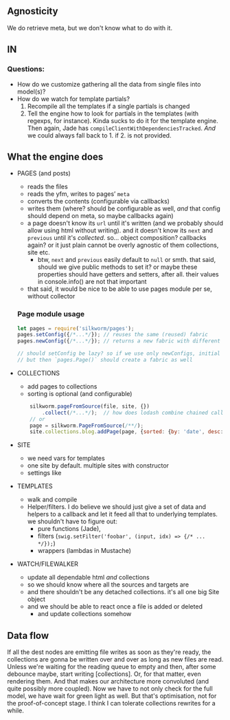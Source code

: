 ## Agnosticity

We do retrieve meta, but we don't know what to do with it.

## IN

### Questions:
- How do we customize gathering all the data from single files into model(s)?
- How do we watch for template partials?
    1. Recompile all the templates if a single partials is changed
    2. Tell the engine how to look for partials in the templates (with regexps, for instance). Kinda sucks to do it for the template engine. Then again, Jade has `compileClientWithDependenciesTracked`. _And_ we could always fall back to 1. if 2. is not provided.


## What the engine does
- PAGES (and posts)
    - reads the files
    - reads the yfm, writes to pages’ `meta`
    - converts the contents (configurable via callbacks)
    - writes them (where? should be configurable as well, _and_ that config should depend on meta, so maybe callbacks again)
    - a page doesn't know its `url` until it's written (and we probably should allow using html without writing). and it doesn't know its `next` and `previous` until it's _collected_. so... object composition? callbacks again? or it just plain cannot be overly agnostic of them collections, site etc.
        - btw, `next` and `previous` easily default to `null` or smth. that said, should we give public methods to set it? or maybe these properties should have getters and setters, after all. their values in console.info() are not that important
    - that said, it would be nice to be able to use pages module per se, without collector

    ### Page module usage
    ```js
    let pages = require('silkworm/pages');
    pages.setConfig({/*...*/}); // reuses the same (reused) fabric
    pages.newConfig({/*...*/}); // returns a new fabric with different settings

    // should setConfig be lazy? so if we use only newConfigs, initial fabric doesn't go unused
    // but then `pages.Page()` should create a fabric as well
    ```


- COLLECTIONS
    - add pages to collections
    - sorting is optional (and configurable)
    ```js
        silkworm.pageFromSource(file, site, {})
            .collect(/*...*/);  // how does lodash combine chained calls with modularity?
        // or
        page = silkworm.PageFromSource(/**/);
        site.collections.blog.addPage(page, {sorted: {by: 'date', desc: true}});
    ```

- SITE
    - we need vars for templates
    - one site by default. multiple sites with constructor
    - settings like

- TEMPLATES
    - walk and compile
    - Helper/filters. I do believe we should just give a set of data and helpers to a callback and let it feed all that to underlying templates. we shouldn't have to figure out:
        - pure functions (Jade),
        - filters (`swig.setFilter('foobar', (input, idx) => {/* ... */});`)
        - wrappers (lambdas in Mustache)

- WATCH/FILEWALKER
    - update all dependable html _and_ collections
    - so we should know where all the sources and targets are
    - and there shouldn't be any detached collections. it's all one big Site object
    - and we should be able to react once a file is added or deleted
        - and update collections somehow

## Data flow

If all the dest nodes are emitting file writes as soon as they're ready, the collections are gonna be written over and over as long as new files are read. Unless we're waiting for the reading queue to empty and then, after some debounce maybe, start writing [collections]. Or, for that matter, even rendering them.
And that makes our architecture more convoluted (and quite possibly more coupled). Now we have to not only check for the full model, we have wait for green light as well.
But that's optimisation, not for the proof-of-concept stage. I think I can tolerate collections rewrites for a while.
